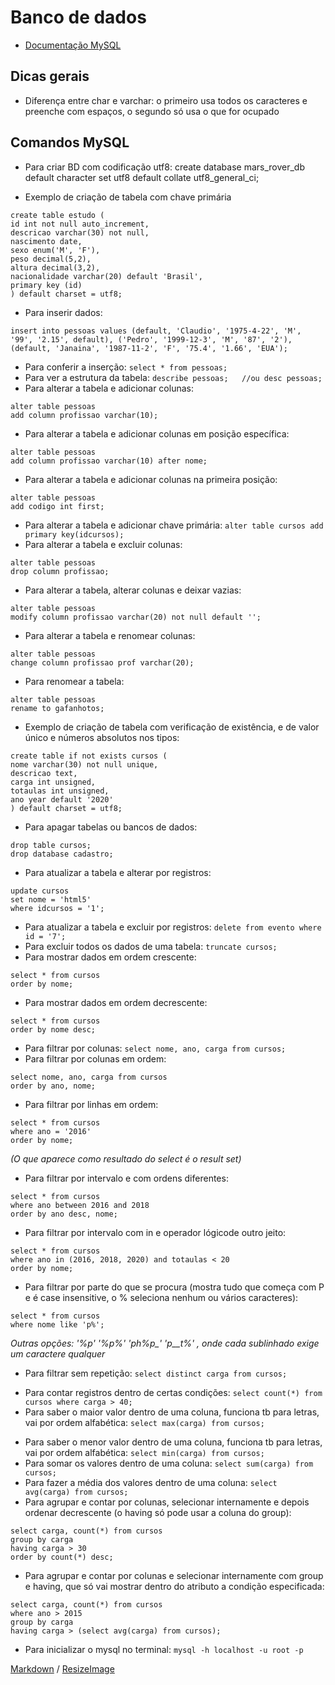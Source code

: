 # Banco de dados

- [Documentação MySQL](https://dev.mysql.com/doc/refman/8.0/en/)

## Dicas gerais
* Diferença entre char e varchar: o primeiro usa todos os caracteres e preenche com espaços, o segundo só usa o que for ocupado

## Comandos MySQL
* Para criar BD com codificação utf8:
    create database mars_rover_db default character set utf8 default collate utf8_general_ci;

* Exemplo de criação de tabela com chave primária 
```
create table estudo (
id int not null auto_increment,
descricao varchar(30) not null,
nascimento date,
sexo enum('M', 'F'),
peso decimal(5,2),
altura decimal(3,2),
nacionalidade varchar(20) default 'Brasil',
primary key (id)
) default charset = utf8;
```

* Para inserir dados:
```
insert into pessoas values (default, 'Claudio', '1975-4-22', 'M', '99', '2.15', default), ('Pedro', '1999-12-3', 'M', '87', '2'), (default, 'Janaina', '1987-11-2', 'F', '75.4', '1.66', 'EUA');
```
* Para conferir a inserção:
`select * from pessoas;`
* Para ver a estrutura da tabela:
`describe pessoas;   //ou desc pessoas;`
* Para alterar a tabela e adicionar colunas:
```
alter table pessoas
add column profissao varchar(10);
```
* Para alterar a tabela e adicionar colunas em posição específica:
```
alter table pessoas
add column profissao varchar(10) after nome;
```
* Para alterar a tabela e adicionar colunas na primeira posição:
```
alter table pessoas
add codigo int first;
```
* Para alterar a tabela e adicionar chave primária:
`alter table cursos add primary key(idcursos);`
* Para alterar a tabela e excluir colunas:
```    
alter table pessoas
drop column profissao;
```
* Para alterar a tabela, alterar colunas e deixar vazias:
```
alter table pessoas
modify column profissao varchar(20) not null default '';
```
* Para alterar a tabela e renomear colunas:
```
alter table pessoas
change column profissao prof varchar(20);
```
* Para renomear a tabela:
```
alter table pessoas
rename to gafanhotos;
```
* Exemplo de criação de tabela com verificação de existência, e de valor único e números absolutos nos tipos:
```
create table if not exists cursos (
nome varchar(30) not null unique,
descricao text,
carga int unsigned,
totaulas int unsigned,
ano year default '2020'
) default charset = utf8;
```
* Para apagar tabelas ou bancos de dados:
```
drop table cursos;
drop database cadastro;
```
* Para atualizar a tabela e alterar por registros:
```
update cursos
set nome = 'html5'
where idcursos = '1';
```
* Para atualizar a tabela e excluir por registros:
`delete from evento where id = '7';`
* Para excluir todos os dados de uma tabela:
`truncate cursos;`
* Para mostrar dados em ordem crescente:
```
select * from cursos
order by nome;
```
* Para mostrar dados em ordem decrescente:
```
select * from cursos
order by nome desc;
```
* Para filtrar por colunas:
`select nome, ano, carga from cursos;`
* Para filtrar por colunas em ordem:
```
select nome, ano, carga from cursos
order by ano, nome;
```
* Para filtrar por linhas em ordem:
```
select * from cursos
where ano = '2016'
order by nome;
```
*(O que aparece como resultado do select é o result set)*
* Para filtrar por intervalo e com ordens diferentes:
```
select * from cursos
where ano between 2016 and 2018
order by ano desc, nome;
```
* Para filtrar por intervalo com in e operador lógicode outro jeito:
```
select * from cursos
where ano in (2016, 2018, 2020) and totaulas < 20
order by nome;
```
* Para filtrar por parte do que se procura (mostra tudo que começa com P e é case insensitive, o % seleciona nenhum ou vários caracteres):
```
select * from cursos
where nome like 'p%';
```
*Outras opções: '%p'  '%p%'  'ph%p_'  'p__t%' , onde cada sublinhado exige um caractere qualquer*
* Para filtrar sem repetição:
`select distinct carga from cursos;`
- Para contar registros dentro de certas condições:
`select count(*) from cursos where carga > 40;`
- Para saber o maior valor dentro de uma coluna, funciona tb para letras, vai por ordem alfabética:
`select max(carga) from cursos;`
* Para saber o menor valor dentro de uma coluna, funciona tb para letras, vai por ordem alfabética:
`select min(carga) from cursos;`
* Para somar os valores dentro de uma coluna:
`select sum(carga) from cursos;`
* Para fazer a média dos valores dentro de uma coluna:
`select avg(carga) from cursos;`
* Para agrupar e contar por colunas, selecionar internamente e depois ordenar decrescente (o having só pode usar a coluna do group):
```
select carga, count(*) from cursos
group by carga
having carga > 30
order by count(*) desc;
```
* Para agrupar e contar por colunas e selecionar internamente com group e having, que só vai mostrar dentro do atributo a condição especificada:
```
select carga, count(*) from cursos
where ano > 2015
group by carga
having carga > (select avg(carga) from cursos);
```
* Para inicializar o mysql no terminal:
`mysql -h localhost -u root -p`

[Markdown](https://guides.github.com/features/mastering-markdown/) / [ResizeImage](https://resizeimage.net/)
